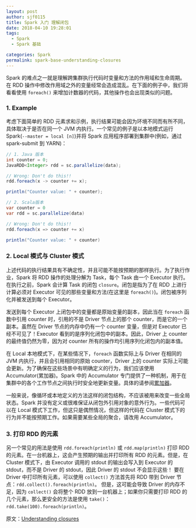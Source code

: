 ```yaml
---
layout: post
author: sjf0115
title: Spark 入门 理解闭包
date: 2018-04-10 19:28:01
tags:
  - Spark
  - Spark 基础

categories: Spark
permalink: spark-base-understanding-closures
---
```


Spark 的难点之一就是理解跨集群执行代码时变量和方法的作用域和生命周期。在 RDD 操作中修改作用域之外的变量经常会造成混乱。在下面的例子中，我们将看看使用 `foreach()` 来增加计数器的代码，其他操作也会出现类似的问题。

### 1. Example

考虑下面简单的 RDD 元素求和示例，执行结果可能会因为环境不同而有所不同，具体取决于是否在同一个 JVM 内执行。一个常见的例子是以本地模式运行Spark(`--master = local [n]`)并将 Spark 应用程序部署到集群中(例如，通过 spark-submit 到 YARN)：
```java
// 1. Java 版本
int counter = 0;
JavaRDD<Integer> rdd = sc.parallelize(data);

// Wrong: Don't do this!!
rdd.foreach(x -> counter += x);

println("Counter value: " + counter);

// 2. Scala版本
var counter = 0
var rdd = sc.parallelize(data)

// Wrong: Don't do this!!
rdd.foreach(x => counter += x)

println("Counter value: " + counter)
```

### 2. Local 模式与 Cluster 模式

上述代码的执行结果具有不确定性，并且可能不能按预期的那样执行。为了执行作业，Spark 将 RDD 操作的处理分解为 Task，每个 Task 由一个 Executor 执行。在执行之前，Spark 会计算 Task 的闭包 `closure`。闭包是指为了在 RDD 上进行计算必须对 Executor 可见的那些变量和方法(在这里是 `foreach()`)。闭包被序列化并被发送到每个 Executor。

发送到每个 Executor 上闭包中的变量都是原始变量的副本，因此当在 `foreach` 函数中引用 counter 时，引用的不是 Driver 节点上的那个 counter，而是它的一个副本。虽然在 Driver 节点的内存中仍有一个 counter 变量，但是对 Executor 已经不可见了！Executor 看到的是序列化闭包中的副本。因此，Driver 上 counter 的最终值仍然为零，因为对 counter 所有的操作均引用序列化闭包内的副本值。

在 Local 本地模式下，在某些情况下，`foreach` 函数实际上与 Driver 在相同的 JVM 内执行，并且会引用相同的原始 counter，Driver 上的 counter 实际上可能会更新。为了确保在这些场景中有明确定义的行为，我们应该使用 Accumulator(累加器)。Spark 中的 Accumulator 专门提供了一种机制，用于在集群中的各个工作节点之间执行时安全地更新变量。具体的请参阅[累加器](https://smartsi.blog.csdn.net/article/details/132844400)。

一般来说，像循环或本地定义的方法这样的闭包结构，不应该被用来改变一些全局状态。Spark 并没有定义或很难保证从闭包外引用对象的意外行为。一些代码可以在 Local 模式下工作，但这只是偶然情况，但这样的代码在 Cluster 模式下的行为并不能按预期工作。如果需要某些全局的聚合，请改用 Accumulator。

### 3. 打印 RDD 的元素

另一个常见的用法是使用 `rdd.foreach(println)` 或 `rdd.map(println)` 打印 RDD 的元素。在一台机器上，这会产生预期的输出并打印所有 RDD 的元素。但是，在 Cluster 模式下，由 Executor 调用的 stdout 的输出会写入到 Executor 的 stdout，而不是 Driver 的 stdout，因此 Driver 的 stdout 不会显示这些！ 要在 Driver 中打印所有元素，可以使用 `collect()` 方法首先将 RDD 带到 Driver 节点：`rdd.collect().foreach(println)`。 但是，这可能会导致 Driver 的内存不足，因为 `collect()` 会将整个 RDD 放到一台机器上；如果你只需要打印 RDD 的几个元素，那么更安全的方法是使用 `take()`：`rdd.take(100).foreach(println)`。

原文：[Understanding closures ](https://spark.apache.org/docs/3.1.3/rdd-programming-guide.html#understanding-closures-)
